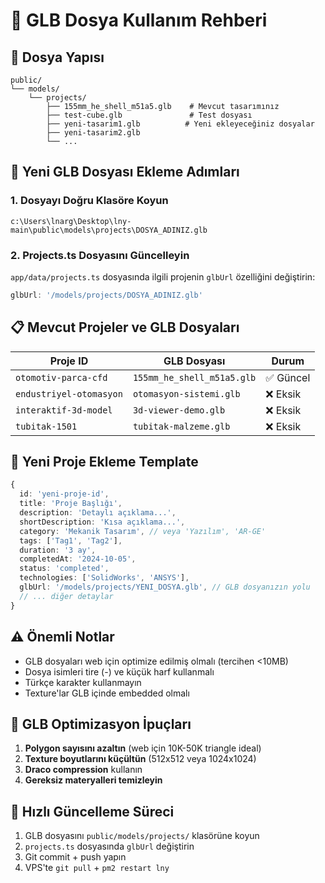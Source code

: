 # 🎯 GLB Dosya Kullanım Rehberi

## 📁 Dosya Yapısı

```
public/
└── models/
    └── projects/
        ├── 155mm_he_shell_m51a5.glb    # Mevcut tasarımınız
        ├── test-cube.glb               # Test dosyası
        ├── yeni-tasarim1.glb          # Yeni ekleyeceğiniz dosyalar
        ├── yeni-tasarim2.glb
        └── ...
```

## 🚀 Yeni GLB Dosyası Ekleme Adımları

### 1. Dosyayı Doğru Klasöre Koyun
```
c:\Users\lnarg\Desktop\lny-main\public\models\projects\DOSYA_ADINIZ.glb
```

### 2. Projects.ts Dosyasını Güncelleyin
`app/data/projects.ts` dosyasında ilgili projenin `glbUrl` özelliğini değiştirin:

```typescript
glbUrl: '/models/projects/DOSYA_ADINIZ.glb'
```

## 📋 Mevcut Projeler ve GLB Dosyaları

| Proje ID | GLB Dosyası | Durum |
|----------|-------------|-------|
| `otomotiv-parca-cfd` | `155mm_he_shell_m51a5.glb` | ✅ Güncel |
| `endustriyel-otomasyon` | `otomasyon-sistemi.glb` | ❌ Eksik |
| `interaktif-3d-model` | `3d-viewer-demo.glb` | ❌ Eksik |
| `tubitak-1501` | `tubitak-malzeme.glb` | ❌ Eksik |

## 🔧 Yeni Proje Ekleme Template

```typescript
{
  id: 'yeni-proje-id',
  title: 'Proje Başlığı',
  description: 'Detaylı açıklama...',
  shortDescription: 'Kısa açıklama...',
  category: 'Mekanik Tasarım', // veya 'Yazılım', 'AR-GE'
  tags: ['Tag1', 'Tag2'],
  duration: '3 ay',
  completedAt: '2024-10-05',
  status: 'completed',
  technologies: ['SolidWorks', 'ANSYS'],
  glbUrl: '/models/projects/YENI_DOSYA.glb', // GLB dosyanızın yolu
  // ... diğer detaylar
}
```

## ⚠️ Önemli Notlar

- GLB dosyaları web için optimize edilmiş olmalı (tercihen <10MB)
- Dosya isimleri tire (-) ve küçük harf kullanmalı
- Türkçe karakter kullanmayın
- Texture'lar GLB içinde embedded olmalı

## 🎨 GLB Optimizasyon İpuçları

1. **Polygon sayısını azaltın** (web için 10K-50K triangle ideal)
2. **Texture boyutlarını küçültün** (512x512 veya 1024x1024)
3. **Draco compression** kullanın
4. **Gereksiz materyalleri temizleyin**

## 🔄 Hızlı Güncelleme Süreci

1. GLB dosyasını `public/models/projects/` klasörüne koyun
2. `projects.ts` dosyasında `glbUrl` değiştirin
3. Git commit + push yapın
4. VPS'te `git pull` + `pm2 restart lny`